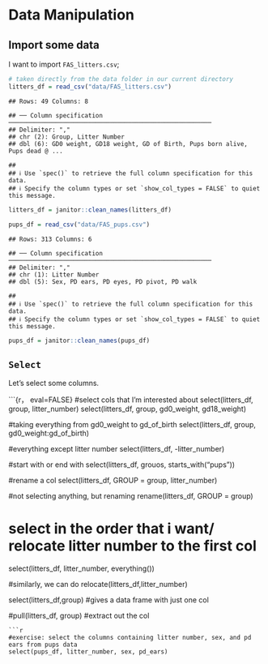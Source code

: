 Data Manipulation
================

## Import some data

I want to import `FAS_litters.csv`;

``` r
# taken directly from the data folder in our current directory
litters_df = read_csv("data/FAS_litters.csv")
```

    ## Rows: 49 Columns: 8

    ## ── Column specification ────────────────────────────────────────────────────────
    ## Delimiter: ","
    ## chr (2): Group, Litter Number
    ## dbl (6): GD0 weight, GD18 weight, GD of Birth, Pups born alive, Pups dead @ ...

    ## 
    ## ℹ Use `spec()` to retrieve the full column specification for this data.
    ## ℹ Specify the column types or set `show_col_types = FALSE` to quiet this message.

``` r
litters_df = janitor::clean_names(litters_df)

pups_df = read_csv("data/FAS_pups.csv")
```

    ## Rows: 313 Columns: 6

    ## ── Column specification ────────────────────────────────────────────────────────
    ## Delimiter: ","
    ## chr (1): Litter Number
    ## dbl (5): Sex, PD ears, PD eyes, PD pivot, PD walk

    ## 
    ## ℹ Use `spec()` to retrieve the full column specification for this data.
    ## ℹ Specify the column types or set `show_col_types = FALSE` to quiet this message.

``` r
pups_df = janitor::clean_names(pups_df)
```

## `Select`

Let’s select some columns.

\`\`\`{r， eval=FALSE} \#select cols that I’m interested about
select(litters\_df, group, litter\_number) select(litters\_df, group,
gd0\_weight, gd18\_weight)

\#taking everything from gd0\_weight to gd\_of\_birth
select(litters\_df, group, gd0\_weight:gd\_of\_birth)

\#everything except litter number select(litters\_df, -litter\_number)

\#start with or end with select(litters\_df, grouos,
starts\_with(“pups”))

\#rename a col select(litters\_df, GROUP = group, litter\_number)

\#not selecting anything, but renaming rename(litters\_df, GROUP =
group)

# select in the order that i want/ relocate litter number to the first col

select(litters\_df, litter\_number, everything())

\#similarly, we can do relocate(litters\_df,litter\_number)

select(litters\_df,group) \#gives a data frame with just one col

\#pull(litters\_df, group) \#extract out the col



    ```r
    #exercise: select the columns containing litter number, sex, and pd ears from pups data
    select(pups_df, litter_number, sex, pd_ears)
